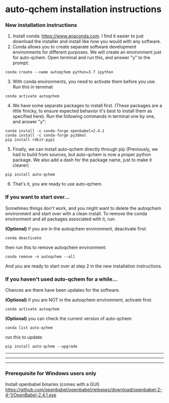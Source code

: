 # auto-qchem installation instructions

### New installation instructions
1. Install conda: https://www.anaconda.com. I find it easier to just download the installer and install like how you would with any software.
2. Conda allows you to create separate software development environments for different purposes. We will create an environment just for auto-qchem. Open terminal and run this, and answer "y" to the prompt:
```
conda create --name autoqchem python=3.7 ipython
```
3. With conda environments, you need to activate them before you use. Run this in terminal: 
 ```
 conda activate autoqchem 
 ```
4. We have some separate packages to install first.
(These packages are a little finicky, to ensure expected behavior it's best to install them as specified here). Run the following commands in terminal one by one, and answer "y": 
 ```
conda install -c conda-forge openbabel=2.4.1
conda install -c conda-forge py3dmol
pip install rdkit-pypi
 ```
5. Finally, we can install auto-qchem directly through pip 
(Previously, we had to build from sources, but auto-qchem is now a proper python package. We also add a dash for the package name, just to make it clearer)
 ```
pip install auto-qchem
 ```
6. That's it, you are ready to use auto-qchem. 

### If you want to start over...
Sometimes things don't work, and you might want to delete the autoqchem environment and start over with a clean install. To remove the conda environment and all packages associated with it, run:

**(Optional)** if you are in the autoqchem environment, deactivate first:
 ```
conda deactivate
 ```
then run this to remove autoqchem environment:
 ```
conda remove -n autoqchem --all
 ```
And you are ready to start over at step 2 in the new installation instructions. 

### If you haven't used auto-qchem for a while...
Chances are there have been updates for the software.

**(Optional)** if you are NOT in the autoqchem environment, activate first:
 ```
conda activate autoqchem
 ```

**(Optional)** you can check the current version of auto-qchem:
 ```
conda list auto-qchem
 ```

run this to update:
 ```
pip install auto-qchem --upgrade
 ```

---

---

---


### Prerequisite for Windows users only
Install openbabel binaries (comes with a GUI)
https://github.com/openbabel/openbabel/releases/download/openbabel-2-4-1/OpenBabel-2.4.1.exe


